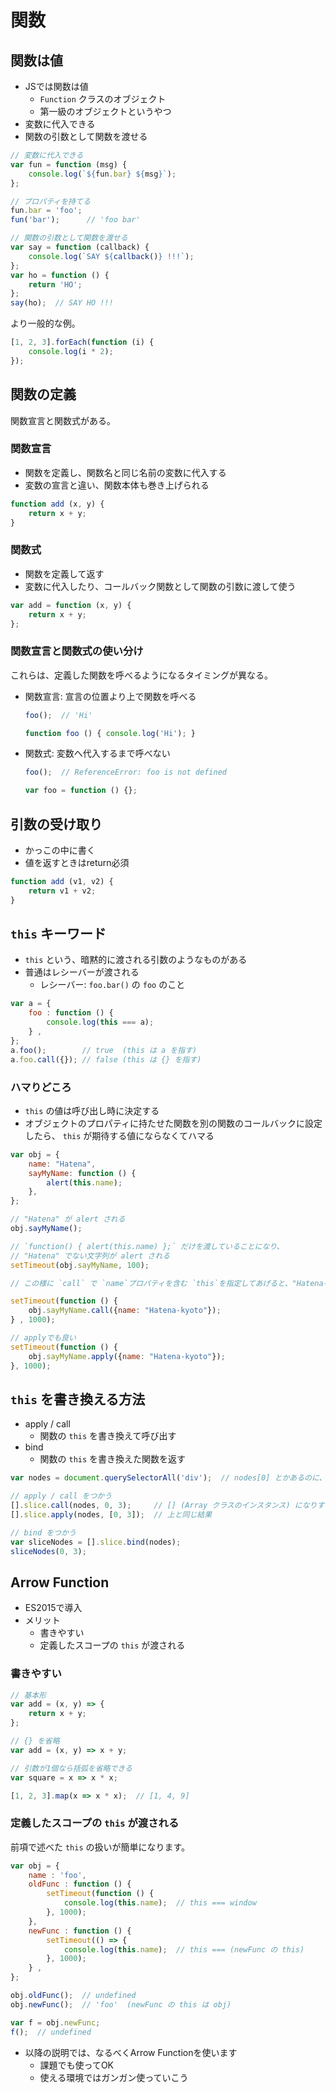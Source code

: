 関数
================================================================

## 関数は値

* JSでは関数は値
  * `Function` クラスのオブジェクト
  * 第一級のオブジェクトというやつ
* 変数に代入できる
* 関数の引数として関数を渡せる

```javascript
// 変数に代入できる
var fun = function (msg) {
    console.log(`${fun.bar} ${msg}`);
};

// プロパティを持てる
fun.bar = 'foo';
fun('bar');      // 'foo bar'

// 関数の引数として関数を渡せる
var say = function (callback) {
    console.log(`SAY ${callback()} !!!`);
};
var ho = function () {
    return 'HO';
};
say(ho);  // SAY HO !!!
```

より一般的な例。
```javascript
[1, 2, 3].forEach(function (i) {
    console.log(i * 2);
});
```


## 関数の定義

関数宣言と関数式がある。

### 関数宣言

- 関数を定義し、関数名と同じ名前の変数に代入する
- 変数の宣言と違い、関数本体も巻き上げられる

```javascript
function add (x, y) {
    return x + y;
}
```

### 関数式

- 関数を定義して返す
- 変数に代入したり、コールバック関数として関数の引数に渡して使う

```javascript
var add = function (x, y) {
    return x + y;
};
```

### 関数宣言と関数式の使い分け

これらは、定義した関数を呼べるようになるタイミングが異なる。

- 関数宣言: 宣言の位置より上で関数を呼べる
  ```javascript
  foo();  // 'Hi'

  function foo () { console.log('Hi'); }
  ```
- 関数式: 変数へ代入するまで呼べない
  ```javascript
  foo();  // ReferenceError: foo is not defined

  var foo = function () {};
  ```


## 引数の受け取り

* かっこの中に書く
* 値を返すときはreturn必須

```javascript
function add (v1, v2) {
    return v1 + v2;
}
```


## `this` キーワード

* `this` という、暗黙的に渡される引数のようなものがある
* 普通はレシーバーが渡される
  * レシーバー: `foo.bar()` の `foo` のこと

```javascript
var a = {
    foo : function () {
        console.log(this === a);
    } ,
};
a.foo();        // true  (this は a を指す)
a.foo.call({}); // false (this は {} を指す)
```

### ハマりどころ

* `this` の値は呼び出し時に決定する
* オブジェクトのプロパティに持たせた関数を別の関数のコールバックに設定したら、 `this` が期待する値にならなくてハマる

```javascript
var obj = {
    name: "Hatena",
    sayMyName: function () {
        alert(this.name);
    },
};

// "Hatena" が alert される
obj.sayMyName();       

// `function() { alert(this.name) };` だけを渡していることになり、
// "Hatena" でない文字列が alert される
setTimeout(obj.sayMyName, 100);

// この様に `call` で `name`プロパティを含む `this`を指定してあげると、"Hatena-kyoto"という文字列が alert される

setTimeout(function () {
    obj.sayMyName.call({name: "Hatena-kyoto"});
} , 1000);

// applyでも良い
setTimeout(function () {
    obj.sayMyName.apply({name: "Hatena-kyoto"});
}, 1000);
```

## `this` を書き換える方法

* apply / call
  * 関数の `this` を書き換えて呼び出す
* bind
  * 関数の `this` を書き換えた関数を返す

```javascript
var nodes = document.querySelectorAll('div');  // nodes[0] とかあるのに、sliceが使えない！

// apply / call をつかう
[].slice.call(nodes, 0, 3);     // [] (Array クラスのインスタンス) になりすます
[].slice.apply(nodes, [0, 3]);  // 上と同じ結果

// bind をつかう
var sliceNodes = [].slice.bind(nodes);
sliceNodes(0, 3);
```

## Arrow Function

- ES2015で導入
- メリット
  - 書きやすい
  - 定義したスコープの `this` が渡される

### 書きやすい

```javascript
// 基本形
var add = (x, y) => {
    return x + y;
};

// {} を省略
var add = (x, y) => x + y;

// 引数が1個なら括弧を省略できる
var square = x => x * x;

[1, 2, 3].map(x => x * x);  // [1, 4, 9]
```

### 定義したスコープの `this` が渡される

前項で述べた `this` の扱いが簡単になります。

```javascript
var obj = {
    name : 'foo',
    oldFunc : function () {
        setTimeout(function () {
            console.log(this.name);  // this === window
        }, 1000);
    },
    newFunc : function () {
        setTimeout(() => {
            console.log(this.name);  // this === (newFunc の this)
        }, 1000);
    } ,
};

obj.oldFunc();  // undefined
obj.newFunc();  // 'foo'  (newFunc の this は obj)

var f = obj.newFunc;
f();  // undefined
```

- 以降の説明では、なるべくArrow Functionを使います
  - 課題でも使ってOK
  - 使える環境ではガンガン使っていこう
